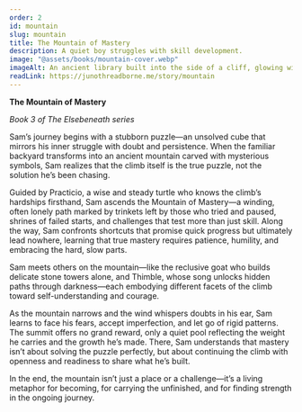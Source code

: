 ```yaml
---
order: 2
id: mountain
slug: mountain
title: The Mountain of Mastery
description: A quiet boy struggles with skill development.
image: "@assets/books/mountain-cover.webp"
imageAlt: An ancient library built into the side of a cliff, glowing with soft lantern light.
readLink: https://junothreadborne.me/story/mountain
---
```


**The Mountain of Mastery**

_Book 3 of The Elsebeneath series_

Sam’s journey begins with a stubborn puzzle—an unsolved cube that mirrors his inner struggle with doubt and persistence. When the familiar backyard transforms into an ancient mountain carved with mysterious symbols, Sam realizes that the climb itself is the true puzzle, not the solution he’s been chasing.

Guided by Practicio, a wise and steady turtle who knows the climb’s hardships firsthand, Sam ascends the Mountain of Mastery—a winding, often lonely path marked by trinkets left by those who tried and paused, shrines of failed starts, and challenges that test more than just skill. Along the way, Sam confronts shortcuts that promise quick progress but ultimately lead nowhere, learning that true mastery requires patience, humility, and embracing the hard, slow parts.

Sam meets others on the mountain—like the reclusive goat who builds delicate stone towers alone, and Thimble, whose song unlocks hidden paths through darkness—each embodying different facets of the climb toward self-understanding and courage.

As the mountain narrows and the wind whispers doubts in his ear, Sam learns to face his fears, accept imperfection, and let go of rigid patterns. The summit offers no grand reward, only a quiet pool reflecting the weight he carries and the growth he’s made. There, Sam understands that mastery isn’t about solving the puzzle perfectly, but about continuing the climb with openness and readiness to share what he’s built.

In the end, the mountain isn’t just a place or a challenge—it’s a living metaphor for becoming, for carrying the unfinished, and for finding strength in the ongoing journey.

